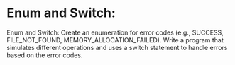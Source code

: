 # Enum and Switch:
Enum and Switch: Create an enumeration for error codes (e.g., SUCCESS, FILE_NOT_FOUND, MEMORY_ALLOCATION_FAILED). Write a program that simulates different operations and uses a switch statement to handle errors based on the error codes.

